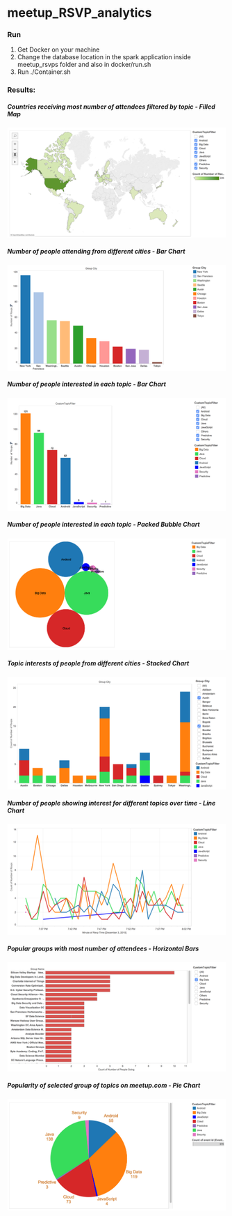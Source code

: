 # meetup_RSVP_analytics

### Run

1. Get Docker on your machine
2. Change the database location in the spark application inside meetup_rsvps folder and also in docker/run.sh
3. Run ./Container.sh

### Results:

##### Countries receiving most number of attendees filtered by topic - Filled Map
![](https://github.com/udaysagar2177/meetup_RSVP_analytics/raw/master/README%20Images/Countries%20receiving%20most%20number%20of%20attendees%20filtered%20by%20topic%20-%20Filled%20Map.png)

##### Number of people attending from different cities - Bar Chart
![](https://github.com/udaysagar2177/meetup_RSVP_analytics/raw/master/README%20Images/Number%20of%20people%20attending%20from%20different%20cities%20-%20bar%20chart.png)

##### Number of people interested in each topic - Bar Chart
![](https://github.com/udaysagar2177/meetup_RSVP_analytics/raw/master/README%20Images/Number%20of%20people%20interested%20in%20each%20topic%20-%20Bar%20Chart.png)

##### Number of people interested in each topic - Packed Bubble Chart
![](https://github.com/udaysagar2177/meetup_RSVP_analytics/raw/master/README%20Images/Number%20of%20people%20interested%20in%20each%20topic%20-%20Packed%20Bubble%20Chart.png)

##### Topic interests of people from different cities - Stacked Chart
![](https://github.com/udaysagar2177/meetup_RSVP_analytics/raw/master/README%20Images/Topic%20interests%20of%20people%20from%20different%20cities%20-%20Stacked%20Chart.png)

##### Number of people showing interest for different topics over time - Line Chart
![](https://raw.githubusercontent.com/udaysagar2177/meetup_RSVP_analytics/master/README%20Images/Number%20of%20people%20showing%20interest%20for%20different%20topics%20over%20time%20-%20Line%20Chart.png?token=AD0CXlZ_hfcer_-tVaBVeQf2qqPP9qdSks5WapUnwA%3D%3D)

##### Popular groups with most number of attendees - Horizontal Bars
![](https://github.com/udaysagar2177/meetup_RSVP_analytics/raw/master/README%20Images/Popular%20groups%20with%20most%20number%20of%20attendees%20-%20Horizontal%20Bars.png)

##### Popularity of selected group of topics on meetup.com - Pie Chart
![](https://github.com/udaysagar2177/meetup_RSVP_analytics/raw/master/README%20Images/Popularity%20of%20selected%20group%20of%20topics%20on%20meetup.com%20-%20Pie%20Chart.png)
